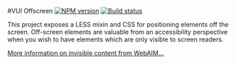 #VUI Offscreen
[![NPM version][npm-image]][npm-url]
[![Build status][ci-image]][ci-url]

This project exposes a LESS mixin and CSS for positioning elements off the screen.
Off-screen elements are valuable from an accessibility perspective when you
wish to have elements which are only visible to screen readers.

[More information on invisible content from WebAIM...](http://webaim.org/techniques/css/invisiblecontent/)

[npm-url]: https://npmjs.org/package/vui-offscreen
[npm-image]: https://badge.fury.io/js/vui-offscreen.png
[ci-image]: https://travis-ci.org/Brightspace/valence-ui-offscreen.svg?branch=master
[ci-url]: https://travis-ci.org/Brightspace/valence-ui-offscreen
